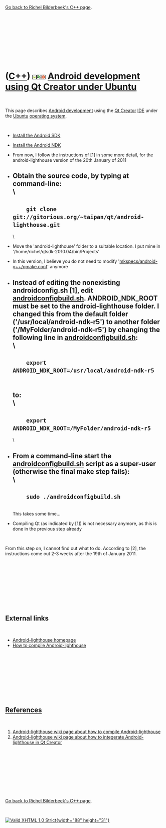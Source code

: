 

[Go back to Richel Bilderbeek's C++ page](Cpp.htm).

 

 

 

 

 

([C++](Cpp.htm)) ![Android](PicAndroid.png)![Qt Creator](PicQtCreator.png)![Ubuntu](PicUbuntu.png) [Android development using Qt Creator under Ubuntu](CppAndroidDevelopmentQtCreatorUbuntu.htm)
================================================================================================================================================================================================

 

This page describes [Android development](CppAndroidDevelopment.htm)
using the [Qt Creator](CppQtCreator.htm) [IDE](CppIde.htm) under the
[Ubuntu](CppUbuntu.htm) [operating system](CppOs.htm).

 

-   [Install the Android SDK](CppAndroidSdkInstall.htm)
-   [Install the Android NDK](CppAndroidNdkInstall.htm)
-   From now, I follow the instructions of \[1\] in some more detail,
    for the android-lighthouse version of the 20th January of 2011
-   Obtain the source code, by typing at command-line:\
    \
      -----------------------------------------------------------------------------
      `     git clone git://gitorious.org/~taipan/qt/android-lighthouse.git     `
      -----------------------------------------------------------------------------

    \
-   Move the 'android-lighthouse' folder to a suitable location. I put
    mine in '/home/richel/qtsdk-2010.04/bin/Projects'
-   In this version, I believe you do not need to modify
    '[mkspecs/android-g++/qmake.conf](CppAndroidDevelopmentQtCreatorUbuntuQmakeConf.txt)'
    anymore
-   Instead of editing the nonexisting androidconfig.sh \[1\], edit
    [androidconfigbuild.sh](CppAndroidDevelopmentQtCreatorUbuntuAndroidconfigbuildSh.txt).
    ANDROID\_NDK\_ROOT must be set to the android-lighthouse folder. I
    changed this from the default folder ('/usr/local/android-ndk-r5')
    to another folder ('/MyFolder/android-ndk-r5') by changing the
    following line in
    [androidconfigbuild.sh](CppAndroidDevelopmentQtCreatorUbuntuAndroidconfigbuildSh.txt):\
    \
      ---------------------------------------------------------------
      `     export ANDROID_NDK_ROOT=/usr/local/android-ndk-r5     `
      ---------------------------------------------------------------

    \
    to:\
    \
      --------------------------------------------------------------
      `     export ANDROID_NDK_ROOT=/MyFolder/android-ndk-r5     `
      --------------------------------------------------------------

    \
-   From a command-line start the
    [androidconfigbuild.sh](CppAndroidDevelopmentQtCreatorUbuntuAndroidconfigbuildSh.txt)
    script as a super-user (otherwise the final make step fails):\
    \
      ------------------------------------------
      `     sudo ./androidconfigbuild.sh     `
      ------------------------------------------

    \
    This takes some time...
-   Compiling Qt (as indicated by \[1\]) is not necessary anymore, as
    this is done in the previous step already

 

From this step on, I cannot find out what to do. According to \[2\], the
instructions come out 2-3 weeks after the 19th of January 2011.

 

 

 

 

 

External links
--------------

 

-   [Android-lighthouse
    homepage](http://code.google.com/p/android-lighthouse)
-   [How to compile
    Android-lighthouse](http://code.google.com/p/android-lighthouse/wiki/Compile)

 

 

 

 

 

[References](CppReferences.htm)
-------------------------------

 

1.  [Android-lighthouse wiki page about how to compile
    Android-lighthouse](http://code.google.com/p/android-lighthouse/wiki/Compile)
2.  [Android-lighthouse wiki page about how to integerate
    Android-lighthouse in Qt
    Creator](http://code.google.com/p/android-lighthouse/wiki/QtCreatorIntegration)

 

 

 

 

 

[Go back to Richel Bilderbeek's C++ page](Cpp.htm).



 

[![Valid XHTML 1.0 Strict](valid-xhtml10.png){width="88"
height="31"}](http://validator.w3.org/check?uri=referer)
